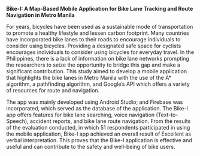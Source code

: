 **Bike-I: A Map-Based Mobile Application for Bike Lane Tracking
 and Route Navigation in Metro Manila**


For years, bicycles have been used as a sustainable mode of transportation to promote a healthy lifestyle and lessen carbon footprint. Many countries have incorporated bike lanes to their roads to encourage individuals to consider using bicycles. Providing a designated safe space for cyclists encourages individuals to consider using bicycles for everyday travel.  In the Philippines, there is a lack of information on bike lane networks prompting the researchers to seize the opportunity to bridge this gap and make a significant contribution. This study aimed to develop a mobile application that highlights the bike lanes in Metro Manila with the use of the A* algorithm, a pathfinding algorithm, and Google’s API which offers a variety of resources for route and navigation.

The app was mainly developed using Android Studio; and Firebase was incorporated, which served as the database of the application. The Bike-I app offers features for bike lane searching, voice navigation (Text-to-Speech), accident reports, and bike lane route navigation. From the results of the evaluation conducted, in which 51 respondents participated in using the mobile application, Bike-I app achieved an overall result of Excellent as verbal interpretation. This proves that the Bike-I application is effective and useful and can contribute to the safety and well-being of bike users.
